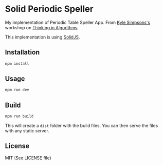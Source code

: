 # Solid Periodic Speller
My implementation of Periodic Table Speller App. From [Kyle Simpsons's](https://github.com/getify) workshop on [Thinking in Algorithms](https://frontendmasters.com/workshops/thinking-algorithms/).

This implementation is using [SolidJS](https://www.solidjs.com/).
## Installation
```bash
npm install
```
## Usage
```bash
npm run dev
```
## Build
```bash
npm run build
```
This will create a `dist` folder with the build files. You can then serve the files with any static server.
## License
MIT (See LICENSE file)